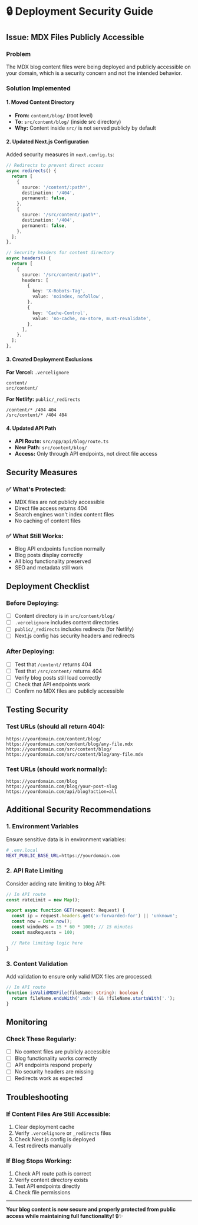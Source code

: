 # 🔒 Deployment Security Guide

## Issue: MDX Files Publicly Accessible

### Problem
The MDX blog content files were being deployed and publicly accessible on your domain, which is a security concern and not the intended behavior.

### Solution Implemented

#### 1. **Moved Content Directory**
- **From:** `content/blog/` (root level)
- **To:** `src/content/blog/` (inside src directory)
- **Why:** Content inside `src/` is not served publicly by default

#### 2. **Updated Next.js Configuration**
Added security measures in `next.config.ts`:

```typescript
// Redirects to prevent direct access
async redirects() {
  return [
    {
      source: '/content/:path*',
      destination: '/404',
      permanent: false,
    },
    {
      source: '/src/content/:path*',
      destination: '/404',
      permanent: false,
    },
  ];
},

// Security headers for content directory
async headers() {
  return [
    {
      source: '/src/content/:path*',
      headers: [
        {
          key: 'X-Robots-Tag',
          value: 'noindex, nofollow',
        },
        {
          key: 'Cache-Control',
          value: 'no-cache, no-store, must-revalidate',
        },
      ],
    },
  ];
},
```

#### 3. **Created Deployment Exclusions**

**For Vercel:** `.vercelignore`
```
content/
src/content/
```

**For Netlify:** `public/_redirects`
```
/content/* /404 404
/src/content/* /404 404
```

#### 4. **Updated API Path**
- **API Route:** `src/app/api/blog/route.ts`
- **New Path:** `src/content/blog/`
- **Access:** Only through API endpoints, not direct file access

## Security Measures

### ✅ **What's Protected:**
- MDX files are not publicly accessible
- Direct file access returns 404
- Search engines won't index content files
- No caching of content files

### ✅ **What Still Works:**
- Blog API endpoints function normally
- Blog posts display correctly
- All blog functionality preserved
- SEO and metadata still work

## Deployment Checklist

### Before Deploying:
- [ ] Content directory is in `src/content/blog/`
- [ ] `.vercelignore` includes content directories
- [ ] `public/_redirects` includes redirects (for Netlify)
- [ ] Next.js config has security headers and redirects

### After Deploying:
- [ ] Test that `/content/` returns 404
- [ ] Test that `/src/content/` returns 404
- [ ] Verify blog posts still load correctly
- [ ] Check that API endpoints work
- [ ] Confirm no MDX files are publicly accessible

## Testing Security

### Test URLs (should all return 404):
```
https://yourdomain.com/content/blog/
https://yourdomain.com/content/blog/any-file.mdx
https://yourdomain.com/src/content/blog/
https://yourdomain.com/src/content/blog/any-file.mdx
```

### Test URLs (should work normally):
```
https://yourdomain.com/blog
https://yourdomain.com/blog/your-post-slug
https://yourdomain.com/api/blog?action=all
```

## Additional Security Recommendations

### 1. **Environment Variables**
Ensure sensitive data is in environment variables:
```bash
# .env.local
NEXT_PUBLIC_BASE_URL=https://yourdomain.com
```

### 2. **API Rate Limiting**
Consider adding rate limiting to blog API:
```typescript
// In API route
const rateLimit = new Map();

export async function GET(request: Request) {
  const ip = request.headers.get('x-forwarded-for') || 'unknown';
  const now = Date.now();
  const windowMs = 15 * 60 * 1000; // 15 minutes
  const maxRequests = 100;

  // Rate limiting logic here
}
```

### 3. **Content Validation**
Add validation to ensure only valid MDX files are processed:
```typescript
// In API route
function isValidMDXFile(fileName: string): boolean {
  return fileName.endsWith('.mdx') && !fileName.startsWith('.');
}
```

## Monitoring

### Check These Regularly:
- [ ] No content files are publicly accessible
- [ ] Blog functionality works correctly
- [ ] API endpoints respond properly
- [ ] No security headers are missing
- [ ] Redirects work as expected

## Troubleshooting

### If Content Files Are Still Accessible:
1. Clear deployment cache
2. Verify `.vercelignore` or `_redirects` files
3. Check Next.js config is deployed
4. Test redirects manually

### If Blog Stops Working:
1. Check API route path is correct
2. Verify content directory exists
3. Test API endpoints directly
4. Check file permissions

---

**Your blog content is now secure and properly protected from public access while maintaining full functionality!** 🔒✨
